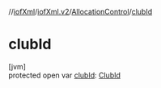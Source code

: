 //[iofXml](../../../index.md)/[iofXml.v2](../index.md)/[AllocationControl](index.md)/[clubId](club-id.md)

# clubId

[jvm]\
protected open var [clubId](club-id.md): [ClubId](../-club-id/index.md)
